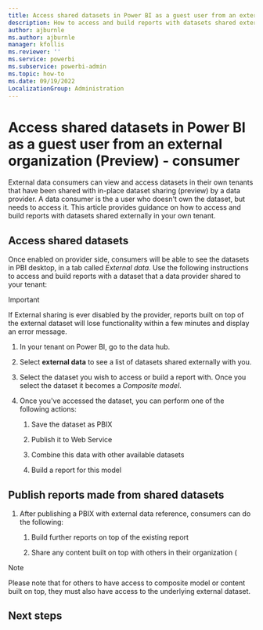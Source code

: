 ```yaml
---
title: Access shared datasets in Power BI as a guest user from an external organization (Preview)
description: How to access and build reports with datasets shared externally in your own tenant if you are a data consumer.
author: ajburnle
ms.author: ajburnle
manager: kfollis
ms.reviewer: ''
ms.service: powerbi
ms.subservice: powerbi-admin
ms.topic: how-to
ms.date: 09/19/2022
LocalizationGroup: Administration
---
```


# Access shared datasets in Power BI as a guest user from an external organization (Preview) - consumer

External data consumers can view and access datasets in their own tenants that have been shared with in-place dataset sharing (preview) by a data provider. A data consumer is the a user who doesn't own the dataset, but needs to access it. This article provides guidance on how to access and build reports with datasets shared externally in your own tenant.

## Access shared datasets
Once enabled on provider side, consumers will be able to see the datasets in PBI desktop, in a tab called *External data*. Use the following instructions to access and build reports with a dataset that a data provider shared to your tenant:

> [!IMPORTANT]
> If External sharing is ever disabled by the provider, reports built on top of the external dataset will lose functionality within a few minutes and display an error message.

1. In your tenant on Power BI, go to the data hub.
 
1. Select **external data** to see a list of datasets shared externally with you.

1. Select the dataset you wish to access or build a report with. Once you select the dataset it becomes a *Composite model*. 

1. Once you've accessed the dataset, you can perform one of the following actions: 

    1. Save the dataset as PBIX 

    1. Publish it to Web Service 

    1. Combine this data with other available datasets 

    1. Build a report for this model 

## Publish reports made from shared datasets

1. After publishing a PBIX with external data reference, consumers can do the following: 

    1. Build further reports on top of the existing report

    1. Share any content built on top with others in their organization (

> [!Note]
> Please note that for others to have access to composite model or content built on top, they must also have access to the underlying external dataset.

## Next steps